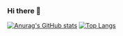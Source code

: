 ### Hi there 👋

<!--
**iamzhiyudong/iamzhiyudong** is a ✨ _special_ ✨ repository because its `README.md` (this file) appears on your GitHub profile.

Here are some ideas to get you started:

- 🔭 I’m currently working on ...
- 🌱 I’m currently learning ...
- 👯 I’m looking to collaborate on ...
- 🤔 I’m looking for help with ...
- 💬 Ask me about ...
- 📫 How to reach me: ...
- 😄 Pronouns: ...
- ⚡ Fun fact: ...
-->

[![Anurag's GitHub stats](https://github-readme-stats.vercel.app/api?username=iamzhiyudong&theme=vue&show_icon=true&hide=prs)](https://github.com/anuraghazra/github-readme-stats)  [![Top Langs](https://github-readme-stats.vercel.app/api/top-langs/?username=iamzhiyudong&layout=compact)](https://github.com/anuraghazra/github-readme-stats)

